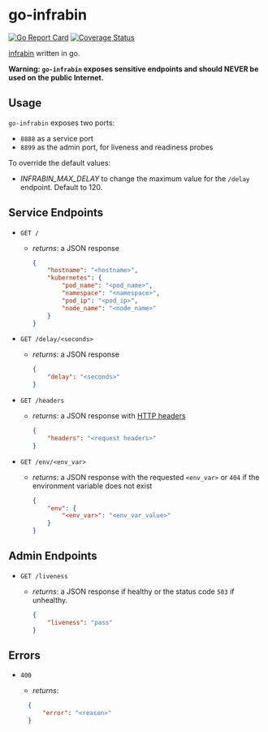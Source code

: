 # go-infrabin

[![Go Report Card](https://goreportcard.com/badge/github.com/maruina/go-infrabin)](https://goreportcard.com/report/github.com/maruina/go-infrabin)
[![Coverage Status](https://coveralls.io/repos/github/maruina/go-infrabin/badge.svg?branch=master)](https://coveralls.io/github/maruina/go-infrabin?branch=master)

[infrabin](https://github.com/maruina/infrabin) written in go.

**Warning: `go-infrabin` exposes sensitive endpoints and should NEVER be used on the public Internet.**

## Usage

`go-infrabin` exposes two ports:

* `8888` as a service port
* `8899` as the admin port, for liveness and readiness probes

To override the default values:

* _INFRABIN_MAX_DELAY_ to change the maximum value for the `/delay` endpoint. Default to 120.

## Service Endpoints

* `GET /`
  * _returns_: a JSON response

    ```json
    {
        "hostname": "<hostname>",
        "kubernetes": {
            "pod_name": "<pod_name>",
            "namespace": "<namespace>",
            "pod_ip": "<pod_ip>",
            "node_name": "<node_name>"
        }
    }
    ```

* `GET /delay/<seconds>`
  * _returns_: a JSON response

    ```json
    {
        "delay": "<seconds>"
    }
    ```

* `GET /headers`
  * _returns_: a JSON response with [HTTP headers](https://pkg.go.dev/net/http?tab=doc#Header)

    ```json
    {
        "headers": "<request headers>"
    }
    ```

* `GET /env/<env_var>`
  * _returns_: a JSON response with the requested `<env_var>` or `404` if the environment variable does not exist

    ```json
    {
        "env": {
            "<env_var>": "<env_var_value>"
        }
    }
    ```

## Admin Endpoints

* `GET /liveness`
  * _returns_: a JSON response if healthy or the status code `503` if unhealthy.

    ```json
    {
        "liveness": "pass"
    }
    ```

## Errors

* `400`
  * _returns_:

  ```json
    {
        "error": "<reason>"
    }
  ```
